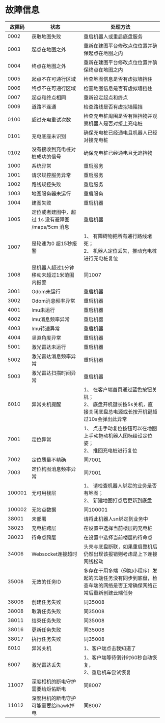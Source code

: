 # 故障信息

| 故障码    | 状态                               | 处理方法                                                            |
|--------|----------------------------------|-----------------------------------------------------------------|
| 0002   | 获取地图失败                           | 重启机器人或重启底盘服务                                                    |
| 0003   | 起点在地图之外                          | 重新在建图平台修改点位位置并确保起点在地图之内                                         |
| 0004   | 终点在地图之外                          | 重新在建图平台修改点位位置并确保终点在地图之内                                         |
| 0005   | 起点不在可通行区域                        | 检查地图信息是否有虚拟墙挡住                                                  |
| 0006   | 终点不在可通行区域                        | 检查地图信息是否有虚拟墙挡住                                                  |
| 0007   | 起点和终点相同                          | 重新设定起点和终点                                                       |
| 0009   | 道路不连通                            | 检查路线是否有虚拟墙阻挡                                                    |
| 0100   | 超过充电重试次数                         | 检查充电桩周围是否有阻挡物并观察机器人是否对接上充电桩                                     |
| 0101   | 充电底座未识别                          | 确保充电桩已经通电且机器人已经对接充电桩                                            |
| 0102   | 没有接收到充电桩对桩成功的信号                  | 确保充电桩已经通电且无遮挡物                                                  |
| 1000   | 系统异常                             | 重启服务                                                            |
| 1001   | 请求规控服务异常                         | 重启服务                                                            |
| 1002   | 路线规控失败                           | 重启服务                                                            |
| 1003   | 地图服务器未运行                         | 重启服务                                                            |
| 1004   | 建图失败                             | 重启机器                                                            |
| 1005   | 定位或者建图中，超过 1s 没有避障图 /maps/5cm 消息 | 重启机器                                                            |
| 1007   | 是轮速为0 超15秒报警                     | 1、 有障碍物把所有通行路线堵死；<br>2、 机器人定位丢失，推动充电桩进行充电桩复位                    |
| 1008   | 是机器人超过1分钟移动未超过1米范围内报警            | 同1007                                                           |
| 3001   | Odom未运行                          | 重启机器                                                            |
| 3002   | Odom消息频率异常                       | 重启机器                                                            |
| 4001   | Imu未运行                           | 重启机器                                                            |
| 4002   | Imu消息频率异常                        | 重启机器                                                            |
| 4003   | Imu转速异常                          | 重启机器                                                            |
| 4004   | 竖直角度异常                           | 重启机器                                                            |
| 5001   | 激光雷达未运行                          | 重启机器                                                            |
| 5002   | 激光雷达消息频率异常                       | 重启机器                                                            |
| 5003   | 激光雷达扫描时间异常                       | 重启机器                                                            |
| 6010   | 异常关机提醒                           | 1、 在客户端首页通过蓝色按钮关机；<br>2、 底盘开机键长按5s关机，直接关闭底盘总电源或长按开机键超过10s会弹出此异常 |
| 7001   | 定位异常                             | 1、 点击手动复位按钮可以在地图上手动拖动机器人图标给设定位姿；<br>2、 推回充电桩进行复位                |
| 7002   | 定位质量不精确                          | 同7001                                                           |
| 7003   | 定位构图消息频率异常                       | 同7001                                                           |
| 100001 | 无可用楼层                            | 1、 请检查机器人绑定的业务是否有地图；<br>2、 新建地图打点后更新到底盘                         |
| 100002 | 无站点数据                            | 同100001                                                         |
| 38001  | 未部署                              | 请将此机器人sn绑定到业务中                                                  |
| 38023  | 充电桩跨层                            | 在设置中选择当前楼层的充电桩                                                  |
| 38023  | 待命点跨层                            | 在设置中选择当前楼层的待命点                                                  |
| 34006  | Websocket连接超时                    | 头壳与底盘断联，如果重启整机后仍然出现该报错则考虑是上下连接网线松动                              |
| 35008  | 无效的任务ID                          | 多存在于用多端（例如小程序）发起的云端任务没有同步到底盘，检查车端的网络是否正常确保网络正常后重新创建云端任务         |
| 38006  | 创建任务失败                           | 同35008                                                          |
| 38008  | 取消任务失败                           | 同35008                                                          |
| 38011  | 结束任务失败                           | 同35008                                                          |
| 38016  | 更新任务失败                           | 同35008                                                          |
| 38017  | 执行任务失败                           | 同35008                                                          |
| 6010   | 异常关机                             | 1、客户端点击我知道了                                                     |
| 8007   | 激光雷达丢失                           | 1、客户端等待倒计时60秒自动恢复，<br> 2、重启机车尝试恢复                               |
| 11007  | 深度相机的断电守护需要给炬佑断电                       | 同8007                                                           |
| 11012  | 深度相机的断电守护 可能需要给ihawk掉电                      | 同8007                                |







